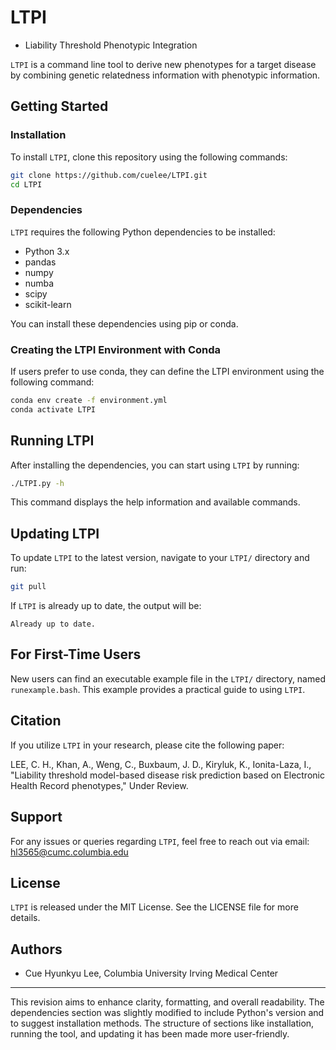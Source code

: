 # LTPI 

- Liability Threshold Phenotypic Integration

`LTPI` is a command line tool to derive new phenotypes for a target disease by combining genetic relatedness information with phenotypic information.

## Getting Started

### Installation

To install `LTPI`, clone this repository using the following commands:

```bash
git clone https://github.com/cuelee/LTPI.git
cd LTPI
```

### Dependencies

`LTPI` requires the following Python dependencies to be installed:

- Python 3.x
- pandas
- numpy
- numba
- scipy
- scikit-learn

You can install these dependencies using pip or conda.

### Creating the LTPI Environment with Conda

If users prefer to use conda, they can define the LTPI environment using the following command:

```bash
conda env create -f environment.yml
conda activate LTPI
```

## Running LTPI

After installing the dependencies, you can start using `LTPI` by running:

```bash
./LTPI.py -h
```

This command displays the help information and available commands.

## Updating LTPI

To update `LTPI` to the latest version, navigate to your `LTPI/` directory and run:

```bash
git pull
```

If `LTPI` is already up to date, the output will be:

```
Already up to date.
```

## For First-Time Users

New users can find an executable example file in the `LTPI/` directory, named `runexample.bash`. This example provides a practical guide to using `LTPI`.

## Citation

If you utilize `LTPI` in your research, please cite the following paper:

LEE, C. H., Khan, A., Weng, C., Buxbaum, J. D., Kiryluk, K., Ionita-Laza, I., "Liability threshold model-based disease risk prediction based on Electronic Health Record phenotypes," Under Review.

## Support

For any issues or queries regarding `LTPI`, feel free to reach out via email: hl3565@cumc.columbia.edu

## License 

`LTPI` is released under the MIT License. See the LICENSE file for more details.

## Authors

- Cue Hyunkyu Lee, Columbia University Irving Medical Center

---

This revision aims to enhance clarity, formatting, and overall readability. The dependencies section was slightly modified to include Python's version and to suggest installation methods. The structure of sections like installation, running the tool, and updating it has been made more user-friendly.
